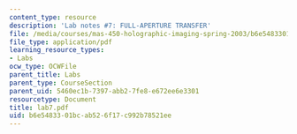 ```yaml
---
content_type: resource
description: 'Lab notes #7: FULL-APERTURE TRANSFER'
file: /media/courses/mas-450-holographic-imaging-spring-2003/b6e5483301bcab526f17c992b78521ee_lab7.pdf
file_type: application/pdf
learning_resource_types:
- Labs
ocw_type: OCWFile
parent_title: Labs
parent_type: CourseSection
parent_uid: 5460ec1b-7397-abb2-7fe8-e672ee6e3301
resourcetype: Document
title: lab7.pdf
uid: b6e54833-01bc-ab52-6f17-c992b78521ee
---
```

